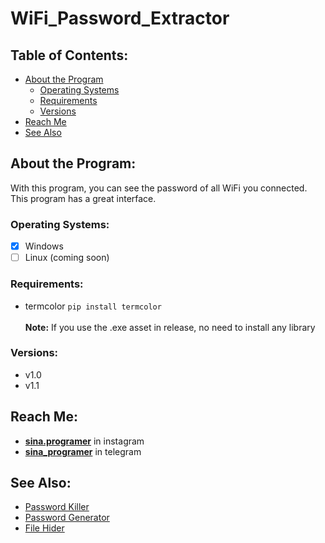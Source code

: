 # WiFi_Password_Extractor


## **Table of Contents:**
- [About the Program](#about-the-program)
  - [Operating Systems](#operating-systems)
  - [Requirements](#requirements)
  - [Versions](#versions)
- [Reach Me](#reach-me)
- [See Also](#see-also)

## **About the Program:**
With this program, you can see the password of all WiFi you connected. <br>
This program has a great interface.

### **Operating Systems:**
- [x] Windows
- [ ] Linux (coming soon)

### **Requirements:**
- termcolor `pip install termcolor` <br><br>
**Note:** If you use the .exe asset in release, no need to install any library

### **Versions:**
- v1.0
- v1.1

## **Reach Me:**
- [**sina.programer**](https://www.instagram.com/sina.programer) in instagram
- [**sina_programer**](https://t.me/sina_programer) in telegram

## **See Also:**
- [Password Killer](https://github.com/sina-programer/Password_Killer)
- [Password Generator](https://github.com/sina-programer/Password_Generator)
- [File Hider](https://github.com/sina-programer/File_Hider)


